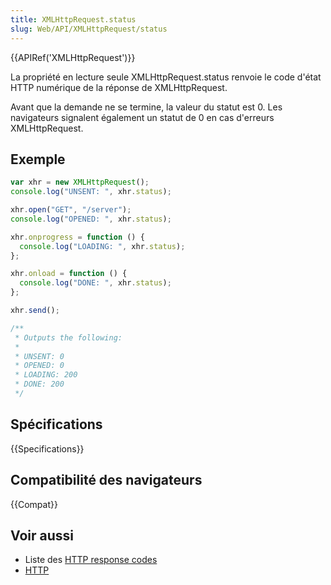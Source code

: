 ```yaml
---
title: XMLHttpRequest.status
slug: Web/API/XMLHttpRequest/status
---
```


{{APIRef('XMLHttpRequest')}}

La propriété en lecture seule XMLHttpRequest.status renvoie le code d'état HTTP numérique de la réponse de XMLHttpRequest.

Avant que la demande ne se termine, la valeur du statut est 0. Les navigateurs signalent également un statut de 0 en cas d'erreurs XMLHttpRequest.

## Exemple

```js
var xhr = new XMLHttpRequest();
console.log("UNSENT: ", xhr.status);

xhr.open("GET", "/server");
console.log("OPENED: ", xhr.status);

xhr.onprogress = function () {
  console.log("LOADING: ", xhr.status);
};

xhr.onload = function () {
  console.log("DONE: ", xhr.status);
};

xhr.send();

/**
 * Outputs the following:
 *
 * UNSENT: 0
 * OPENED: 0
 * LOADING: 200
 * DONE: 200
 */
```

## Spécifications

{{Specifications}}

## Compatibilité des navigateurs

{{Compat}}

## Voir aussi

- Liste des [HTTP response codes](/fr/docs/Web/HTTP/Reference/Status)
- [HTTP](/fr/docs/Web/HTTP)
